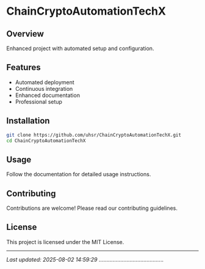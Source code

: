 # ChainCryptoAutomationTechX

## Overview
Enhanced project with automated setup and configuration.

## Features
- Automated deployment
- Continuous integration
- Enhanced documentation
- Professional setup

## Installation
```bash
git clone https://github.com/uhsr/ChainCryptoAutomationTechX.git
cd ChainCryptoAutomationTechX
```

## Usage
Follow the documentation for detailed usage instructions.

## Contributing
Contributions are welcome! Please read our contributing guidelines.

## License
This project is licensed under the MIT License.

---
*Last updated: 2025-08-02 14:59:29*
..........................................
